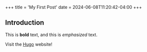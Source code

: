 +++
title = 'My First Post'
date = 2024-06-08T11:20:42-04:00
+++
## Introduction

This is **bold** text, and this is *emphasized* text.

Visit the [Hugo](https://gohugo.io) website!
